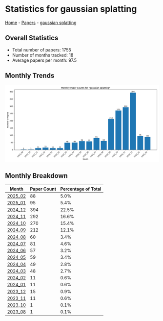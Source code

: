 # Statistics for gaussian splatting

[Home](https://lixin97.github.io/arXivRadar) - [Papers](https://lixin97.github.io/arXivRadar/papers) - [gaussian splatting](https://lixin97.github.io/arXivRadar/papers/gaussian_splatting)

## Overall Statistics

- Total number of papers: 1755
- Number of months tracked: 18
- Average papers per month: 97.5

## Monthly Trends

![Monthly Paper Counts](monthly_stats.png)

## Monthly Breakdown

| Month | Paper Count | Percentage of Total |
| --- | --- | --- |
| [2025_02](./2025_02/papers_1.md) | 88 | 5.0% |
| [2025_01](./2025_01/papers_1.md) | 95 | 5.4% |
| [2024_12](./2024_12/papers_1.md) | 394 | 22.5% |
| [2024_11](./2024_11/papers_1.md) | 292 | 16.6% |
| [2024_10](./2024_10/papers_1.md) | 270 | 15.4% |
| [2024_09](./2024_09/papers_1.md) | 212 | 12.1% |
| [2024_08](./2024_08/papers_1.md) | 60 | 3.4% |
| [2024_07](./2024_07/papers_1.md) | 81 | 4.6% |
| [2024_06](./2024_06/papers_1.md) | 57 | 3.2% |
| [2024_05](./2024_05/papers_1.md) | 59 | 3.4% |
| [2024_04](./2024_04/papers_1.md) | 49 | 2.8% |
| [2024_03](./2024_03/papers_1.md) | 48 | 2.7% |
| [2024_02](./2024_02/papers_1.md) | 11 | 0.6% |
| [2024_01](./2024_01/papers_1.md) | 11 | 0.6% |
| [2023_12](./2023_12/papers_1.md) | 15 | 0.9% |
| [2023_11](./2023_11/papers_1.md) | 11 | 0.6% |
| [2023_10](./2023_10/papers_1.md) | 1 | 0.1% |
| [2023_08](./2023_08/papers_1.md) | 1 | 0.1% |
